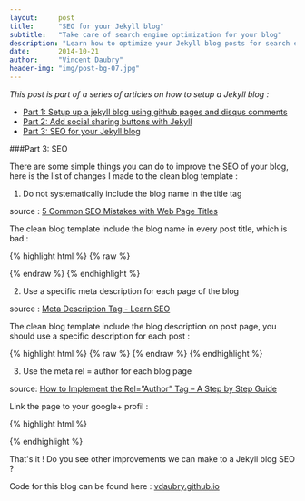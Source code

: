 ```yaml
---
layout:     post
title:      "SEO for your Jekyll blog"
subtitle:   "Take care of search engine optimization for your blog"
description: "Learn how to optimize your Jekyll blog posts for search engines"
date:       2014-10-21
author:     "Vincent Daubry"
header-img: "img/post-bg-07.jpg"
---
```


<i>This post is part of a series of articles on how to setup a Jekyll blog :</i>

* [Part 1: Setup up a jekyll blog using github pages and disqus comments]({{site.url}}/2014/10/19/setup-a-jekyll-blog/)
* [Part 2: Add social sharing buttons with Jekyll]({{site.url}}/2014/10/20/add-social-sharing-buttons-with-jekyll/)
* [Part 3: SEO for your Jekyll blog]({{site.url}}/2014/10/21/SEO-for-your-Jekyll-blog/)

###Part 3: SEO

There are some simple things you can do to improve the SEO of your blog, here is the list of changes I made to the clean blog template :

1) Do not systematically include the blog name in the title tag

source : <a href="http://sixrevisions.com/content-strategy/5-common-seo-mistakes-with-web-page-titles/)">5 Common SEO Mistakes with Web Page Titles</a>

The clean blog template include the blog name in every post title, which is bad :

{% highlight html %}
{% raw %}
<title>{% if page.title %}{{ page.title }} - {{ site.title }}{% else %}{{ site.title }}{% endif %}</title>
{% endraw %}
{% endhighlight %}



2) Use a specific meta description for each page of the blog

source : <a href="http://moz.com/learn/seo/meta-description">Meta Description Tag - Learn SEO</a>

The clean blog template include the blog description on post page, you should use a specific description for each post :

{% highlight html %}
{% raw %}
<meta name="description" content="{{ site.description }}">
{% endraw %}
{% endhighlight %}


3) Use the meta rel = author for each blog page

source: <a href="http://www.vervesearch.com/blog/how-to-implement-the-relauthor-tag-a-step-by-step-guide/">How to Implement the Rel=”Author” Tag – A Step by Step Guide</a>

Link the page to your google+ profil :

{% highlight html %}
<link rel="author" href="https://plus.google.com/+vincentdaubry"/>
{% endhighlight %}

That's it !
Do you see other improvements we can make to a Jekyll blog SEO ?

Code for this blog can be found here : <a href="vdaubry.github.io">vdaubry.github.io</a>